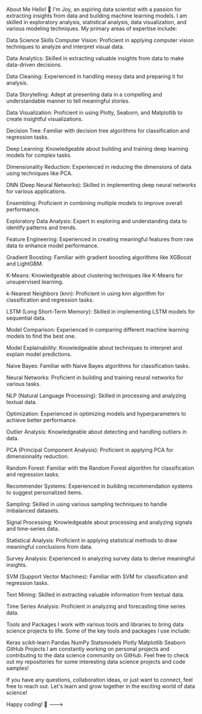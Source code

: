 About Me
Hello! 👋 I'm Joy, an aspiring data scientist with a passion for extracting insights from data and building machine learning models. I am skilled in exploratory analysis, statistical analysis, data visualization, and various modeling techniques. My primary areas of expertise include:

Data Science Skills
Computer Vision: Proficient in applying computer vision techniques to analyze and interpret visual data.

Data Analytics: Skilled in extracting valuable insights from data to make data-driven decisions.

Data Cleaning: Experienced in handling messy data and preparing it for analysis.

Data Storytelling: Adept at presenting data in a compelling and understandable manner to tell meaningful stories.

Data Visualization: Proficient in using Plotly, Seaborn, and Matplotlib to create insightful visualizations.

Decision Tree: Familiar with decision tree algorithms for classification and regression tasks.

Deep Learning: Knowledgeable about building and training deep learning models for complex tasks.

Dimensionality Reduction: Experienced in reducing the dimensions of data using techniques like PCA.

DNN (Deep Neural Networks): Skilled in implementing deep neural networks for various applications.

Ensembling: Proficient in combining multiple models to improve overall performance.

Exploratory Data Analysis: Expert in exploring and understanding data to identify patterns and trends.

Feature Engineering: Experienced in creating meaningful features from raw data to enhance model performance.

Gradient Boosting: Familiar with gradient boosting algorithms like XGBoost and LightGBM.

K-Means: Knowledgeable about clustering techniques like K-Means for unsupervised learning.

k-Nearest Neighbors (knn): Proficient in using knn algorithm for classification and regression tasks.

LSTM (Long Short-Term Memory): Skilled in implementing LSTM models for sequential data.

Model Comparison: Experienced in comparing different machine learning models to find the best one.

Model Explainability: Knowledgeable about techniques to interpret and explain model predictions.

Naive Bayes: Familiar with Naive Bayes algorithms for classification tasks.

Neural Networks: Proficient in building and training neural networks for various tasks.

NLP (Natural Language Processing): Skilled in processing and analyzing textual data.

Optimization: Experienced in optimizing models and hyperparameters to achieve better performance.

Outlier Analysis: Knowledgeable about detecting and handling outliers in data.

PCA (Principal Component Analysis): Proficient in applying PCA for dimensionality reduction.

Random Forest: Familiar with the Random Forest algorithm for classification and regression tasks.

Recommender Systems: Experienced in building recommendation systems to suggest personalized items.

Sampling: Skilled in using various sampling techniques to handle imbalanced datasets.

Signal Processing: Knowledgeable about processing and analyzing signals and time-series data.

Statistical Analysis: Proficient in applying statistical methods to draw meaningful conclusions from data.

Survey Analysis: Experienced in analyzing survey data to derive meaningful insights.

SVM (Support Vector Machines): Familiar with SVM for classification and regression tasks.

Text Mining: Skilled in extracting valuable information from textual data.

Time Series Analysis: Proficient in analyzing and forecasting time series data.

Tools and Packages
I work with various tools and libraries to bring data science projects to life. Some of the key tools and packages I use include:

Keras
scikit-learn
Pandas
NumPy
Statsmodels
Plotly
Matplotlib
Seaborn
GitHub Projects
I am constantly working on personal projects and contributing to the data science community on GitHub. Feel free to check out my repositories for some interesting data science projects and code samples!

If you have any questions, collaboration ideas, or just want to connect, feel free to reach out. Let's learn and grow together in the exciting world of data science!

Happy coding! 🚀
--->
